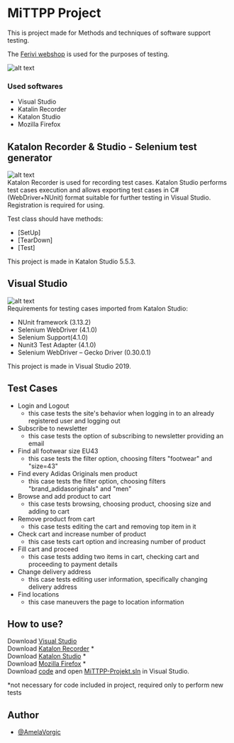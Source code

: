 # MiTTPP Project

This is project made for Methods and techniques of software support testing.

The [Ferivi webshop](https://ferivisport.hr/) is used for the purposes of testing. 

![alt text](https://www.supernova-colosseum.hr//fileadmin/_processed_/4/5/csm_Ferivi_Sport_7085d22855.jpg) 

### Used softwares

- Visual Studio 
- Katalin Recorder
- Katalon Studio
- Mozilla Firefox

## Katalon Recorder & Studio - Selenium test generator
![alt text](https://automated-360.com/wp-content/uploads/2017/10/logo-katalon.png) \
Katalon Recorder is used for recording test cases. Katalon Studio performs test cases execution and allows exporting test cases in C#(WebDriver+NUnit) format suitable for further testing in Visual Studio. Registration is required for using.

Test class should have methods:
  - [SetUp]
  - [TearDown]
  - [Test]

This project is made in Katalon Studio 5.5.3.

## Visual Studio
![alt text](https://magoarcade.org/wp/wp-content/uploads/2020/11/Microsoft-Visual-Studio-logo1.png) \
Requirements for testing cases imported from Katalon Studio:
- NUnit framework (3.13.2)
- Selenium WebDriver (4.1.0)
- Selenium Support(4.1.0)
- Nunit3 Test Adapter (4.1.0)
- Selenium WebDriver – Gecko Driver (0.30.0.1)

This project is made in Visual Studio 2019.

## Test Cases

- Login and Logout
  - this case tests the site's behavior when logging in to an already registered user and logging out
- Subscribe to newsletter
  - this case tests the option of subscribing to newsletter providing an email
- Find all footwear size EU43
  - this case tests the filter option, choosing filters "footwear" and "size=43"
- Find every Adidas Originals men product
  - this case tests the filter option, choosing filters "brand_adidasoriginals" and "men"
- Browse and add product to cart
  - this case tests browsing, choosing product, choosing size and adding to cart
- Remove product from cart
  - this case tests editing the cart and removing top item in it
- Check cart and increase number of product
  - this case tests cart option and increasing number of product
- Fill cart and proceed
  - this case tests adding two items in cart, checking cart and proceeding to payment details
- Change delivery address
  - this case tests editing user information, specifically changing delivery address
- Find locations
  - this case maneuvers the page to location information

## How to use?
Download [Visual Studio](https://visualstudio.microsoft.com/downloads/)\
Download [Katalon Recorder](https://www.katalon.com/katalon-recorder-ide/) * \
Download [Katalon Studio](https://www.katalon.com/katalon-studio/) * \
Download [Mozilla Firefox](https://www.mozilla.org/hr/firefox/new/) * \
Download [code](https://github.com/AmelaVorgic/MiTTPP-Projekt) and open [MiTTPP-Projekt.sln](https://github.com/AmelaVorgic/MiTTPP-Projekt/blob/main/MiTTPP-Projekt.sln) in Visual Studio. 


*not necessary for code included in project, required only to perform new tests



## Author
- [@AmelaVorgic](https://github.com/AmelaVorgic)
